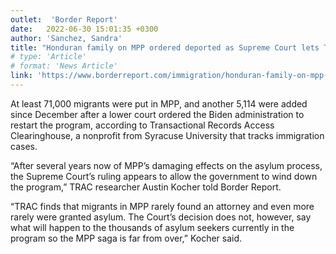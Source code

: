 ```yaml
---
outlet:  'Border Report'
date:   2022-06-30 15:01:35 +0300
author: 'Sanchez, Sandra'
title: "Honduran family on MPP ordered deported as Supreme Court lets Trump-era policy end"
# type: 'Article'
# format: 'News Article'
link: 'https://www.borderreport.com/immigration/honduran-family-on-mpp-ordered-deported-as-supreme-court-lets-trump-era-policy-end/'
---
```

At least 71,000 migrants were put in MPP, and another 5,114 were added since December after a lower court ordered the Biden administration to restart the program, according to Transactional Records Access Clearinghouse, a nonprofit from Syracuse University that tracks immigration cases.

“After several years now of MPP’s damaging effects on the asylum process, the Supreme Court’s ruling appears to allow the government to wind down the program,” TRAC researcher Austin Kocher told Border Report.

“TRAC finds that migrants in MPP rarely found an attorney and even more rarely were granted asylum. The Court’s decision does not, however, say what will happen to the thousands of asylum seekers currently in the program so the MPP saga is far from over,” Kocher said.